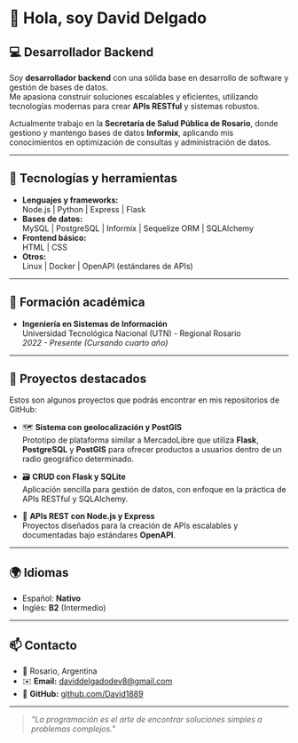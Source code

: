 # 👋 Hola, soy David Delgado  

## 💻 Desarrollador Backend  

Soy **desarrollador backend** con una sólida base en desarrollo de software y gestión de bases de datos.  
Me apasiona construir soluciones escalables y eficientes, utilizando tecnologías modernas para crear **APIs RESTful** y sistemas robustos.  

Actualmente trabajo en la **Secretaría de Salud Pública de Rosario**, donde gestiono y mantengo bases de datos **Informix**, aplicando mis conocimientos en optimización de consultas y administración de datos.

---

## 🚀 Tecnologías y herramientas
- **Lenguajes y frameworks:**  
  Node.js | Python | Express | Flask  
- **Bases de datos:**  
  MySQL | PostgreSQL | Informix | Sequelize ORM | SQLAlchemy  
- **Frontend básico:**  
  HTML | CSS  
- **Otros:**  
  Linux | Docker | OpenAPI (estándares de APIs)  

---

## 🌱 Formación académica  
- **Ingeniería en Sistemas de Información**  
  Universidad Tecnológica Nacional (UTN) - Regional Rosario  
  _2022 - Presente (Cursando cuarto año)_

---

## 📂 Proyectos destacados
Estos son algunos proyectos que podrás encontrar en mis repositorios de GitHub:

- 🗺️ **Sistema con geolocalización y PostGIS**  
  Prototipo de plataforma similar a MercadoLibre que utiliza **Flask**, **PostgreSQL** y **PostGIS** para ofrecer productos a usuarios dentro de un radio geográfico determinado.  

- 🗃️ **CRUD con Flask y SQLite**  
  Aplicación sencilla para gestión de datos, con enfoque en la práctica de APIs RESTful y SQLAlchemy.  

- 🔗 **APIs REST con Node.js y Express**  
  Proyectos diseñados para la creación de APIs escalables y documentadas bajo estándares **OpenAPI**.

---

## 🌍 Idiomas
- Español: **Nativo**  
- Inglés: **B2** (Intermedio)

---

## 📫 Contacto
- 📍 Rosario, Argentina  
- ✉️ **Email:** daviddelgadodev8@gmail.com  
- 💼 **GitHub:** [github.com/David1889](https://github.com/David1889)

---

> _"La programación es el arte de encontrar soluciones simples a problemas complejos."_  
